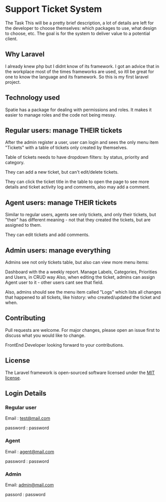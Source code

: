 # Support Ticket System

The Task
This will be a pretty brief description, a lot of details are left for the developer to choose themselves: which packages to use, what design to choose, etc. The goal is for the system to deliver value to a potential client.

## Why Laravel
I already knew php but I didnt know of its framework. I got an advice that in the workplace most of the times frameworks are used, so itll be great for one to know the language and its framework. So this is my first laravel project.


## Technology used
Spatie has a package for dealing with permissions and roles. It makes it easier to manage roles and the code not being messy.


## Regular users: manage THEIR tickets
After the admin register a user, user can login and sees the only menu item "Tickets" with a table of tickets only created by themselves.

Table of tickets needs to have dropdown filters: by status, priority and category.

They can add a new ticket, but can't edit/delete tickets.

They can click the ticket title in the table to open the page to see more details and ticket activity log and comments, also may add a comment.

## Agent users: manage THEIR tickets
Similar to regular users, agents see only tickets, and only their tickets, but "their" has different meaning - not that they created the tickets, but are assigned to them.

They can edit tickets and add comments.

## Admin users: manage everything
Admins see not only tickets table, but also can view more menu items:

Dashboard with the a weekly report.
Manage Labels, Categories, Priorities and Users, in CRUD way
Also, when editing the ticket, admins can assign Agent user to it - other users cant see that field.

Also, admins should see the menu item called "Logs" which lists all changes that happened to all tickets, like history: who created/updated the ticket and when.



## Contributing

Pull requests are welcome. For major changes, please open an issue first
to discuss what you would like to change.

FrontEnd Developer looking forward to your contributions.





## License

The Laravel framework is open-sourced software licensed under the [MIT license](https://opensource.org/licenses/MIT).


## Login Details

### Regular user
Email : test@mail.com

password : password

### Agent
Email : agent@mail.com

password : password

### Admin
Email: admin@mail.com

passord : password

